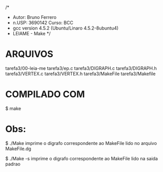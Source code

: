 /*
 * Autor: Bruno Ferrero  
 * n.USP: 3690142  Curso: BCC
 * gcc version 4.5.2 (Ubuntu/Linaro 4.5.2-8ubuntu4)
 * LEIAME - Make
 */


ARQUIVOS
========
tarefa3/00-leia-me
tarefa3/ep.c
tarefa3/DIGRAPH.c
tarefa3/DIGRAPH.h
tarefa3/VERTEX.c
tarefa3/VERTEX.h
tarefa3/MakeFile
tarefa3/Makefile

COMPILADO COM
=============
$ make 

Obs:
====
$ ./Make 
imprime o digrafo correspondente ao MakeFile lido no arquivo MakeFile.dg

$ ./Make -s
imprime o digrafo correspondente ao MakeFile lido na saida padrao 
